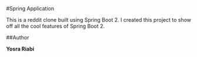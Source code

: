 #Spring Application

 
This is a reddit clone built using Spring Boot 2. I created this project to show off all the cool features of Spring Boot 2.

##Author 

**Yosra Riabi**
 
 